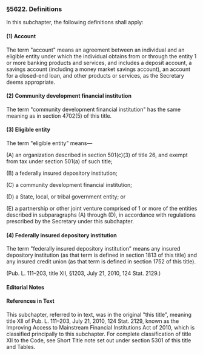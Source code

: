 ### §5622. Definitions ###

In this subchapter, the following definitions shall apply:

#### (1) Account ####

The term "account" means an agreement between an individual and an eligible entity under which the individual obtains from or through the entity 1 or more banking products and services, and includes a deposit account, a savings account (including a money market savings account), an account for a closed-end loan, and other products or services, as the Secretary deems appropriate.

#### (2) Community development financial institution ####

The term "community development financial institution" has the same meaning as in section 4702(5) of this title.

#### (3) Eligible entity ####

The term "eligible entity" means—

(A) an organization described in section 501(c)(3) of title 26, and exempt from tax under section 501(a) of such title;

(B) a federally insured depository institution;

(C) a community development financial institution;

(D) a State, local, or tribal government entity; or

(E) a partnership or other joint venture comprised of 1 or more of the entities described in subparagraphs (A) through (D), in accordance with regulations prescribed by the Secretary under this subchapter.

#### (4) Federally insured depository institution ####

The term "federally insured depository institution" means any insured depository institution (as that term is defined in section 1813 of this title) and any insured credit union (as that term is defined in section 1752 of this title).

(Pub. L. 111–203, title XII, §1203, July 21, 2010, 124 Stat. 2129.)

#### **Editorial Notes** ####

#### References in Text ####

This subchapter, referred to in text, was in the original "this title", meaning title XII of Pub. L. 111–203, July 21, 2010, 124 Stat. 2129, known as the Improving Access to Mainstream Financial Institutions Act of 2010, which is classified principally to this subchapter. For complete classification of title XII to the Code, see Short Title note set out under section 5301 of this title and Tables.